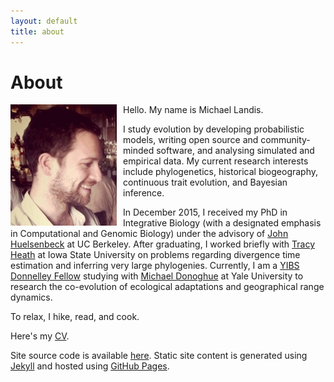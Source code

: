 ```yaml
---
layout: default
title: about
---
```

<h1>About</h1>
<img src="/assets/mlandis_portrait.png" style="float: left; margin:0px 10px 0px 0px">
Hello. My name is Michael Landis.

I study evolution by developing probabilistic models, writing open source and community-minded software, and analysing simulated and empirical data. My current research interests include phylogenetics, historical biogeography, continuous trait evolution, and Bayesian inference.

In December 2015, I received my PhD in Integrative Biology (with a designated emphasis in Computational and Genomic Biology) under the advisory of [John Huelsenbeck](http://cteg.berkeley.edu/huelsenbeck.html) at UC Berkeley.
After graduating, I worked briefly with [Tracy Heath](http://phyloworks.org/) at Iowa State University on problems regarding divergence time estimation and inferring very large phylogenies.
Currently, I am a [YIBS Donnelley Fellow](http://yibs.yale.edu/) studying with [Michael Donoghue](http://donoghuelab.yale.edu) at Yale University to research the co-evolution of ecological adaptations and geographical range dynamics.

To relax, I hike, read, and cook.

Here's my <a href="/assets/mlandis_cv.pdf">CV</a>.

Site source code is available [here](http://github.com/mlandis/mlandis.github.io). Static site content is generated using [Jekyll](http://jekyllrb.com/) and hosted using [GitHub Pages](http://pages.github.com/).
